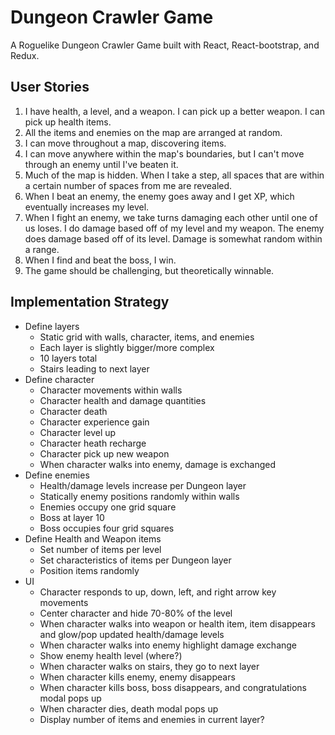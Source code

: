 # Dungeon Crawler Game

A Roguelike Dungeon Crawler Game built with React, React-bootstrap, and Redux.

## User Stories

1. I have health, a level, and a weapon. I can pick up a better weapon. I can pick up health items.
2. All the items and enemies on the map are arranged at random.
3. I can move throughout a map, discovering items.
4. I can move anywhere within the map's boundaries, but I can't move through an enemy until I've beaten it.
5. Much of the map is hidden. When I take a step, all spaces that are within a certain number of spaces from me are revealed.
6. When I beat an enemy, the enemy goes away and I get XP, which eventually increases my level.
7. When I fight an enemy, we take turns damaging each other until one of us loses. I do damage based off of my level and my weapon. The enemy does damage based off of its level. Damage is somewhat random within a range.
8. When I find and beat the boss, I win.
9. The game should be challenging, but theoretically winnable.

## Implementation Strategy

- Define layers
  - Static grid with walls, character, items, and enemies
  - Each layer is slightly bigger/more complex
  - 10 layers total
  - Stairs leading to next layer
- Define character
  - Character movements within walls
  - Character health and damage quantities
  - Character death
  - Character experience gain
  - Character level up
  - Character heath recharge
  - Character pick up new weapon
  - When character walks into enemy, damage is exchanged
- Define enemies
  - Health/damage levels increase per Dungeon layer
  - Statically enemy positions randomly within walls
  - Enemies occupy one grid square
  - Boss at layer 10
  - Boss occupies four grid squares
- Define Health and Weapon items
  - Set number of items per level
  - Set characteristics of items per Dungeon layer
  - Position items randomly
- UI
  - Character responds to up, down, left, and right arrow key movements
  - Center character and hide 70-80% of the level
  - When character walks into weapon or health item, item disappears and glow/pop updated health/damage levels
  - When character walks into enemy highlight damage exchange
  - Show enemy health level (where?)
  - When character walks on stairs, they go to next layer
  - When character kills enemy, enemy disappears
  - When character kills boss, boss disappears, and congratulations modal pops up
  - When character dies, death modal pops up
  - Display number of items and enemies in current layer?
